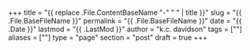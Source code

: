 #

+++
title = "{{ replace .File.ContentBaseName "-" " " | title }}"
slug = "{{ .File.BaseFileName }}"
permalink = "{{ .File.BaseFileName }}"
date = "{{ .Date }}"
lastmod = "{{ .LastMod }}"
author = "k.c. davidson"
tags = [""]
aliases = [""]
type = "page"
section = "post"
draft = true
+++
